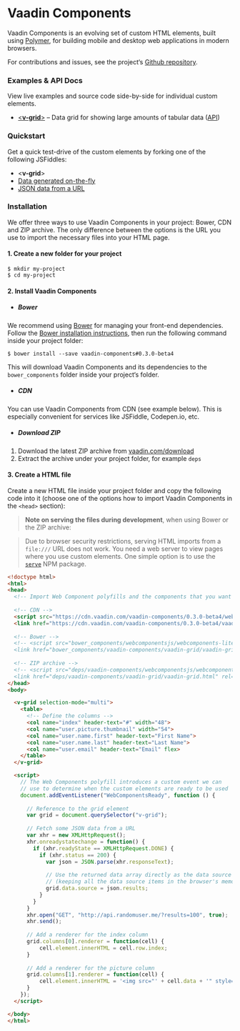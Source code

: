 # Vaadin Components

Vaadin Components is an evolving set of custom HTML elements, built using [Polymer](https://www.polymer-project.org), for building mobile and desktop web applications in modern browsers.

For contributions and issues, see the project&lsquo;s [Github repository](https://github.com/vaadin/components).

### Examples &amp; API Docs

View live examples and source code side-by-side for individual custom elements.

- [&lt;**v-grid**&gt;](http://vaadin.github.io/components-examples/v-grid/) &ndash; Data grid for showing large amounts of tabular data ([API](http://vaadin.github.io/components-apidoc/#v-grid))


### Quickstart

 Get a quick test-drive of the custom elements by forking one of the following JSFiddles:

- &lt;**v-grid**&gt;
 - [Data generated on-the-fly](http://jsfiddle.net/jounik/tvk1235r/)
 - [JSON data from a URL](http://jsfiddle.net/jounik/tLour4gv/)


### Installation

We offer three ways to use Vaadin Components in your project: Bower, CDN and ZIP archive. The only difference between the options is the URL you use to import the necessary files into your HTML page.

#### 1. Create a new folder for your project

 ```shell
 $ mkdir my-project
 $ cd my-project
 ```

#### 2. Install Vaadin Components

- ##### Bower

 We recommend using [Bower](http://bower.io) for managing your front-end dependencies. Follow the [Bower installation instructions](http://bower.io/#install-bower), then run the following command inside your project folder:

 ```shell
 $ bower install --save vaadin-components#0.3.0-beta4
 ```

 This will download Vaadin Components and its dependencies to the `bower_components` folder inside your project&lsquo;s folder.

- ##### CDN

 You can use Vaadin Components from CDN (see example below). This is especially convenient for services like JSFiddle, Codepen.io, etc.


- ##### Download ZIP

 1. Download the latest ZIP archive from [vaadin.com/download](https://vaadin.com/download#components)
 2. Extract the archive under your project folder, for example `deps`

#### 3. Create a HTML file
 
 Create a new HTML file inside your project folder and copy the following code into it (choose one of the options how to import Vaadin Components in the `<head>` section):
 
 > **Note on serving the files during development**, when using Bower or the ZIP archive:
 
 > Due to browser security restrictions, serving HTML imports from a `file:///` URL does not work. You need a web server to view pages where you use custom elements. One simple option is to use the [`serve`](https://www.npmjs.com/package/serve) NPM package.
 
  ```html
<!doctype html>
<html>
  <head>
    <!-- Import Web Component polyfills and the components that you want -->
    
    <!-- CDN -->
    <script src="https://cdn.vaadin.com/vaadin-components/0.3.0-beta4/webcomponentsjs/webcomponents-lite.js"></script>
    <link href="https://cdn.vaadin.com/vaadin-components/0.3.0-beta4/vaadin-grid/vaadin-grid.html" rel="import">
    
    <!-- Bower -->
    <!-- <script src="bower_components/webcomponentsjs/webcomponents-lite.js"></script>
    <link href="bower_components/vaadin-components/vaadin-grid/vaadin-grid.html" rel="import"> -->
    
    <!-- ZIP archive -->
    <!-- <script src="deps/vaadin-components/webcomponentsjs/webcomponents-lite.js"></script>
    <link href="deps/vaadin-components/vaadin-grid/vaadin-grid.html" rel="import"> -->
  </head>
  <body>
  
    <v-grid selection-mode="multi">
      <table>
        <!-- Define the columns -->
        <col name="index" header-text="#" width="48">
        <col name="user.picture.thumbnail" width="54">
        <col name="user.name.first" header-text="First Name">
        <col name="user.name.last" header-text="Last Name">
        <col name="user.email" header-text="Email" flex>
      </table>
    </v-grid>

    <script>
      // The Web Components polyfill introduces a custom event we can 
      // use to determine when the custom elements are ready to be used
      document.addEventListener("WebComponentsReady", function () {
        
        // Reference to the grid element
        var grid = document.querySelector("v-grid");
        
        // Fetch some JSON data from a URL
        var xhr = new XMLHttpRequest();
        xhr.onreadystatechange = function() {
          if (xhr.readyState == XMLHttpRequest.DONE) {
            if (xhr.status == 200) {
              var json = JSON.parse(xhr.responseText);
              
              // Use the returned data array directly as the data source
              // (keeping all the data source items in the browser's memory)
              grid.data.source = json.results;
            }
          }
        }
        xhr.open("GET", "http://api.randomuser.me/?results=100", true);
        xhr.send();
        
        // Add a renderer for the index column
        grid.columns[0].renderer = function(cell) {
            cell.element.innerHTML = cell.row.index;
        }
        
        // Add a renderer for the picture column
        grid.columns[1].renderer = function(cell) {
            cell.element.innerHTML = '<img src="' + cell.data + '" style="width: 24px;">';
        }
      });
    </script>
  
  </body>
</html>
  ```
